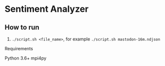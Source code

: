 # Sentiment Analyzer
## How to run

1. `./script.sh <file_name>`, for example `./script.sh mastodon-16m.ndjson`

Requirements

Python 3.6+
mpi4py
